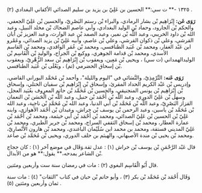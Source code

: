 ١٣٢٥ -** ت سي:** الحسين بن عَلِيّ بن يزيد بن سليم الصدائي الأكفاني البغدادي (٢) .

**رَوَى عَن:** إِبْرَاهِيم بْن بشار الرمادي، والبراء بْن رستم البَصْرِيّ، والحسين بْن عَلِيّ الجعفي، والحكم بْن الجارود، وحماد بْن الوليد البغدادي، وأبي عاصم الضحاك بْن مخلد النبيل، وعبد الله بْن داود الخريبي، وعبد اللَّه بْن نمير، وعبد الصمد بْن عبد الوارث، وعبد العزيز بْن أبان القرشي، وعلي بْن ذكوان القرشي، وعلي بْن عاصم، وأبيه عَلِيّ بْن يزيد الصدائي، وعَمْرو ابن عَبْد الغفار، ومحمد بْن عُبَيد الطنافسي، ومحمد بْن عُمَر الواقدي، ومحمد بْن القاسم الأسدي، ومحمد بْن قدامة الجوهري، ووكيع بْن الجراح، والوليد بْن الْقَاسِم بْن الوليدالهمداني (ت سي) ، ويحيى بْن مَعِين، ويعقوب بْن إِبْرَاهِيم بْن سعد الزُّهْرِيّ، ويعقوب بْن إسحاق الحضرمي (تم) ، ويَعْلَى بْن عُبَيد الطنافسي.

**رَوَى عَنه:** التِّرْمِذِيّ، والنَّسَائي في "اليوم والليلة"، وأحمد بْن مُحَمَّد البوراني القاضي، وإدريس بْن عَبْد الكريم الحداد المقرئ، وإسحاق بْن إِبْرَاهِيم بْن سفيان الختلي، وإسحاق بْن إِبْرَاهِيم بْن يونس المنجنيقي، والحسين بْن مُحَمَّد بْن حاتم المعروف بعُبَيد العجل، وسهل بْن عَلِيّ الدوري، وعبد اللَّه بْن أَحْمَد بْن حنبل، وعبد اللَّه بْن الْحَسَن بْن النعمان القزاز البَصْرِيّ، وعبد اللَّه بْن مُحَمَّد بْن أَبي الدنيا، وعبد الله بْن مُحَمَّد بْن ناجية، وعبد الله بْن مُحَمَّد بْن ياسين، وعبد الرحمن بْن يوسف بْن خراش، وعبدان بْن أَحْمَد الأهوازي، وابنه عَلِيّ بْن الحسين بْن عَلِيّ الصدائي، ومحمد بْن أَحْمَد بْن أَبي خيثمة، ومحمد بْن أَحْمَد بْن عمارة العطار، ومحمد بْن إسحاق الثقفي السراج، ومحمد بْن جرير الطبري، ومحمد بْن عَلِيّ المديني فستقة، ومحمد بن محمد ابن سُلَيْمان الباغندي، ومحمد بْن هارون الأَنْصارِيّ، ومحمد بْن يحيى بْن مندة الأصبهاني، والهيثم بن حلف الدوري، ويحيى بْن مُحَمَّد بْن صاعد.

قال عَبْد الرَّحْمَنِ بْن يوسف بْن خراش (١) : عدل ثقة.وَقَال في موضع آخر (١) : كان حجاج بْن الشاعر يمدحه،** يقول:** هو من الأبدال.

قال أَبُو الْقَاسِم البغوي (٢) : مات في رمضان سنة ست وأربعين ومئتين.

وَقَال أَحْمَد بْن مُحَمَّد بْن بكر (٣) ، وأبو حاتم بْن حبان في كتاب "الثقات" (٤) : مات سنة ثمان وأربعين ومئتين (٥) .